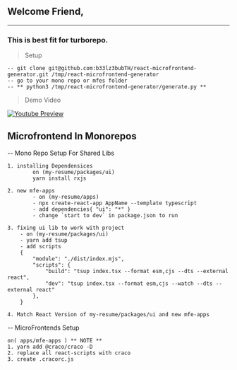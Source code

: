 ## Welcome Friend,
***

### This is best fit for turborepo.

> Setup

    -- git clone git@github.com:b33lz3bubTH/react-microfrontend-generator.git /tmp/react-microfrontend-generator
    -- go to your mono repo or mfes folder
    -- ** python3 /tmp/react-microfrontend-generator/generate.py **



> Demo Video
> 
[![Youtube Preview](https://img.youtube.com/vi/Rb5KXQ573ho/0.jpg)](https://www.youtube.com/watch?v=Rb5KXQ573ho)



## Microfrontend In Monorepos


-- Mono Repo Setup For Shared Libs

    1. installing Dependensices
            on (my-resume/packages/ui)
            yarn install rxjs

    2. new mfe-apps
            - on (my-resume/apps)
            - npx create-react-app AppName --template typescript
            - add dependencies{ "ui": "*" }
            - change `start to dev` in package.json to run

    3. fixing ui lib to work with project
        - on (my-resume/packages/ui)
        - yarn add tsup
        - add scripts
        {
            "module": "./dist/index.mjs",
            "scripts": {
                "build": "tsup index.tsx --format esm,cjs --dts --external react",
                "dev": "tsup index.tsx --format esm,cjs --watch --dts --external react"
            },
        }

    4. Match React Version of my-resume/packages/ui and new mfe-apps

-- MicroFrontends Setup

    on( apps/mfe-apps ) ** NOTE **
    1. yarn add @craco/craco -D
    2. replace all react-scripts with craco
    3. create .cracorc.js



